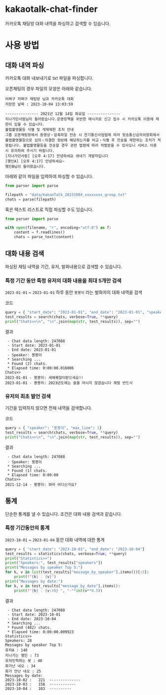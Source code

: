 # kakaotalk-chat-finder
카카오톡 채팅방 대화 내역을 파싱하고 검색할 수 있습니다.

# 사용 방법

## 대화 내역 파싱

카카오톡 대화 내보내기로 txt 파일을 파싱합니다.

오픈채팅의 경우 파일의 모양은 아래와 같습니다.

```
어쩌구 저쩌구 채팅방 님과 카카오톡 대화
저장한 날짜 : 2023-10-04 13:03:59

--------------- 2021년 12월 14일 화요일 ---------------
지나가던사람님이 들어왔습니다.운영정책을 위반한 메시지로 신고 접수 시 카카오톡 이용에 제한이 있을 수 있습니다.
불법촬영물등 식별 및 게재제한 조치 안내
그룹 오픈채팅방에서 동영상・압축파일 전송 시 전기통신사업법에 따라 방송통신심의위원회에서 불법촬영물등으로 심의・의결한 정보에 해당하는지를 비교・식별 후 전송을 제한하는 조치가 적용됩니다. 불법촬영물등을 전송할 경우 관련 법령에 따라 처벌받을 수 있사오니 서비스 이용 시 유의하여 주시기 바랍니다.
[지나가던사람] [오후 4:17] 안녕하세요 새내기 개발자입니다
[행인A] [오후 4:17] 안녕하세요~
행인B님이 들어왔습니다.
```

아래와 같이 파일을 입력하여 파싱할 수 있습니다.

```python
from parser import parse

filepath = "data/KakaoTalk_20231004_xxxxxxxx_group.txt"
chats = parse(filepath)
```

혹은 텍스트 리스트로 직접 파싱할 수도 있습니다.

```python
from parser import parse

with open(filename, "r", encoding="utf-8") as f:
    content = f.readlines()
    chats = parse_text(content)
```

## 대화 내용 검색

파싱된 채팅 내역을 기간, 유저, 발화내용으로 검색할 수 있습니다.

### 특정 기간 동안 특정 유저의 대화 내용을 최대 5개만 검색

`2023-01-01` ~ `2023-01-01` 하루 동안 `봉봉이` 라는 발화자의 대화 내역을 검색

코드
```python
query = { "start_date": "2023-01-01", "end_date": "2023-01-01", "speaker": "봉봉이" }
test_results = search(chats, verbose=True, **query)
print("Chats>>\n", "\n".join(map(str, test_results)), sep="")
```

결과
```
 - Chat data length: 247088
 - Start date: 2023-01-01
 - End date: 2023-01-01
 - Speaker: 봉봉이
 * Searching ...
 * Found (2) chats.
 * Elapsed time: 0:00:00.016006
Chats>>
2023-01-01 - 봉봉이: 새해복많이받으세요!!
2023-01-01 - 봉봉이: 2023년도에는 술을 마시지 않겠습니다 제발 반드시
```

### 유저의 최초 발언 검색

기간을 입력하지 않으면 전체 내역을 검색합니다.

코드
```python
query = { "speaker": "봉봉이", "max_line": 1}
test_results = search(chats, verbose=True, **query)
print("Chats>>\n", "\n".join(map(str, test_results)), sep="")
```
결과
```
 - Chat data length: 247088
 - Speaker: 봉봉이
 * Searching ...
 * Found (1) chats.
 * Elapsed time: 0:00:00
Chats>>
2021-12-14 - 봉봉이: 와아 어디신가요?
```

## 통계

단순한 통계를 낼 수 있습니다. 조건은 대화 내용 검색과 같습니다.

### 특정 기간동안의 통계

`2023-10-01` ~ `2023-01-04` 동안 대화 내역에 대한 통계

```python
query = { "start_date": "2023-10-01", "end_date": "2023-10-04"}
test_results = statistics(chats, verbose=True, **query)
print("Statistics>>")
print("Speakers:", test_results["speakers"])
print("Messages by speaker Top 5:")
for k, v in list(test_results["message_by_speaker"].items())[:5]:
    print(f"{k} : {v}")
print("Messages by date:")
for k, v in test_results["message_by_date"].items():
    print(f"{k} : {v:>5} ", "-"*int(v**0.5))
```

결과
```
 - Chat data length: 247088
 - Start date: 2023-10-01
 - End date: 2023-10-04
 * Searching ...
 * Found (482) chats.
 * Elapsed time: 0:00:00.009923
Statistics>>
Speakers: 28
Messages by speaker Top 5:
유저A : 140
지나가는 행인 : 73
유저인척하는 봇 : 40
화가난 네오 : 34
화가 안난 네오 : 25
Messages by date:
2023-10-02 :   221  --------------
2023-10-03 :   158  ------------
2023-10-04 :   103  ----------
```